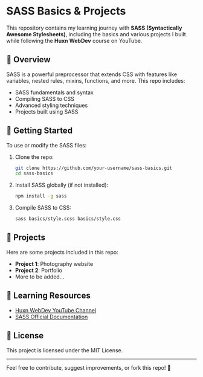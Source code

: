 # SASS Basics & Projects

This repository contains my learning journey with **SASS (Syntactically Awesome Stylesheets)**, including the basics and various projects I built while following the **Huxn WebDev** course on YouTube.

## 📌 Overview
SASS is a powerful preprocessor that extends CSS with features like variables, nested rules, mixins, functions, and more. This repo includes:
- SASS fundamentals and syntax
- Compiling SASS to CSS
- Advanced styling techniques
- Projects built using SASS



## 🚀 Getting Started
To use or modify the SASS files:
1. Clone the repo:
   ```bash
   git clone https://github.com/your-username/sass-basics.git
   cd sass-basics
   ```
2. Install SASS globally (if not installed):
   ```bash
   npm install -g sass
   ```
3. Compile SASS to CSS:
   ```bash
   sass basics/style.scss basics/style.css
   ```

## 📌 Projects
Here are some projects included in this repo:
- **Project 1**: Photography website
- **Project 2**: Portfolio 
- More to be added...

## 🎯 Learning Resources
- [Huxn WebDev YouTube Channel](https://www.youtube.com/@huxnwebdev)
- [SASS Official Documentation](https://sass-lang.com/documentation)

## 📜 License
This project is licensed under the MIT License.

---
Feel free to contribute, suggest improvements, or fork this repo! 🚀

